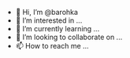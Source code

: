 - 👋 Hi, I’m @barohka
- 👀 I’m interested in ...
- 🌱 I’m currently learning ...
- 💞️ I’m looking to collaborate on ...
- 📫 How to reach me ...

<!---
barohka/barohka is a ✨ special ✨ repository because its `README.md` (this file) appears on your GitHub profile.
You can click the Preview link to take a look at your changes.
--->
